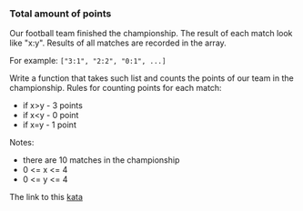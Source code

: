 ### Total amount of points

Our football team finished the championship. The result of each match look like "x:y". Results of all matches are recorded in the array.

For example: `["3:1", "2:2", "0:1", ...]`

Write a function that takes such list and counts the points of our team in the championship. Rules for counting points for each match:

* if x>y - 3 points
* if x<y - 0 point
* if x=y - 1 point

Notes:

* there are 10 matches in the championship
* 0 <= x <= 4
* 0 <= y <= 4  

The link to this [kata](https://www.codewars.com/kata/total-amount-of-points/javascript)
